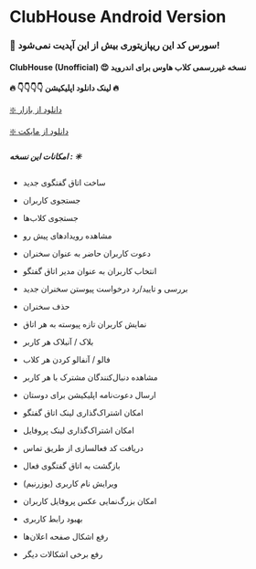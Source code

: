 # ClubHouse Android Version
###  🔴 سورس کد این ریپازیتوری بیش از این آپدیت نمی‌شود!

#### ClubHouse (Unofficial) 😍 نسخه غیررسمی کلاب هاوس برای اندروید

**🔥 👇👇👇👇 لینک دانلود اپلیکیشن 🔥**

[❇️ دانلود از بازار ](https://cafebazaar.ir/app/ir.parsapp.houseclub)

[❇️ دانلود از مایکت ](https://myket.ir/app/ir.parsapp.houseclub)

##### امکانات این نسخه : ✳️

* ساخت اتاق گفتگوی جدید 

* جستجوی کاربران

* جستجوی کلاب‌ها

* مشاهده رویدادهای پیش رو

* دعوت کاربران حاضر به عنوان سخنران

* انتخاب کاربران به عنوان مدیر اتاق گفتگو

* بررسی و تایید/رد درخواست پیوستن سخنران جدید

* حذف سخنران

* نمایش کاربران تازه پیوسته به هر اتاق

* بلاک / آنبلاک هر کاربر

* فالو / آنفالو کردن هر کلاب

* مشاهده دنبال‌کنندگان مشترک با هر کاربر

* ارسال دعوت‌نامه اپلیکیشن برای دوستان

* امکان اشتراک‌گذاری لینک اتاق گفتگو

* امکان اشتراک‌گذاری لینک پروفایل

* دریافت کد فعالسازی از طریق تماس

* بازگشت به اتاق گفتگوی فعال

* ویرایش نام کاربری (یوزرنیم)

* امکان بزرگ‌نمایی عکس پروفایل کاربران

* بهبود رابط کاربری

* رفع اشکال صفحه اعلان‌ها

* رفع برخی اشکالات دیگر
